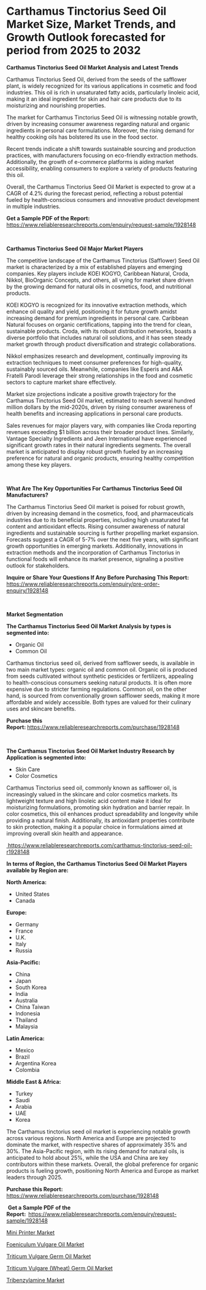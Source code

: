 <p><h1>Carthamus Tinctorius Seed Oil Market Size, Market Trends, and Growth Outlook forecasted for period from 2025 to 2032</h1></p><p><strong>Carthamus Tinctorius Seed Oil Market Analysis and Latest Trends</strong></p>
<p><p>Carthamus Tinctorius Seed Oil, derived from the seeds of the safflower plant, is widely recognized for its various applications in cosmetic and food industries. This oil is rich in unsaturated fatty acids, particularly linoleic acid, making it an ideal ingredient for skin and hair care products due to its moisturizing and nourishing properties. </p><p>The market for Carthamus Tinctorius Seed Oil is witnessing notable growth, driven by increasing consumer awareness regarding natural and organic ingredients in personal care formulations. Moreover, the rising demand for healthy cooking oils has bolstered its use in the food sector. </p><p>Recent trends indicate a shift towards sustainable sourcing and production practices, with manufacturers focusing on eco-friendly extraction methods. Additionally, the growth of e-commerce platforms is aiding market accessibility, enabling consumers to explore a variety of products featuring this oil. </p><p>Overall, the Carthamus Tinctorius Seed Oil Market is expected to grow at a CAGR of 4.2% during the forecast period, reflecting a robust potential fueled by health-conscious consumers and innovative product development in multiple industries.</p></p>
<p><strong>Get a Sample PDF of the Report:&nbsp;</strong> <a href="https://www.reliableresearchreports.com/enquiry/request-sample/1928148?utm_campaign=33&utm_medium=2&utm_source=Github&utm_content=ia&utm_term=15012025&utm_id=carthamus-tinctorius-seed-oil">https://www.reliableresearchreports.com/enquiry/request-sample/1928148</a></p>
<p>&nbsp;</p>
<p><strong>Carthamus Tinctorius Seed Oil Major Market Players</strong></p>
<p><p>The competitive landscape of the Carthamus Tinctorius (Safflower) Seed Oil market is characterized by a mix of established players and emerging companies. Key players include KOEI KOGYO, Caribbean Natural, Croda, Nikkol, BioOrganic Concepts, and others, all vying for market share driven by the growing demand for natural oils in cosmetics, food, and nutritional products.</p><p>KOEI KOGYO is recognized for its innovative extraction methods, which enhance oil quality and yield, positioning it for future growth amidst increasing demand for premium ingredients in personal care. Caribbean Natural focuses on organic certifications, tapping into the trend for clean, sustainable products. Croda, with its robust distribution networks, boasts a diverse portfolio that includes natural oil solutions, and it has seen steady market growth through product diversification and strategic collaborations.</p><p>Nikkol emphasizes research and development, continually improving its extraction techniques to meet consumer preferences for high-quality, sustainably sourced oils. Meanwhile, companies like Esperis and A&A Fratelli Parodi leverage their strong relationships in the food and cosmetic sectors to capture market share effectively.</p><p>Market size projections indicate a positive growth trajectory for the Carthamus Tinctorius Seed Oil market, estimated to reach several hundred million dollars by the mid-2020s, driven by rising consumer awareness of health benefits and increasing applications in personal care products. </p><p>Sales revenues for major players vary, with companies like Croda reporting revenues exceeding $1 billion across their broader product lines. Similarly, Vantage Specialty Ingredients and Jeen International have experienced significant growth rates in their natural ingredients segments. The overall market is anticipated to display robust growth fueled by an increasing preference for natural and organic products, ensuring healthy competition among these key players.</p></p>
<p>&nbsp;</p>
<p><strong>What Are The Key Opportunities For Carthamus Tinctorius Seed Oil Manufacturers?</strong></p>
<p><p>The Carthamus Tinctorius Seed Oil market is poised for robust growth, driven by increasing demand in the cosmetics, food, and pharmaceuticals industries due to its beneficial properties, including high unsaturated fat content and antioxidant effects. Rising consumer awareness of natural ingredients and sustainable sourcing is further propelling market expansion. Forecasts suggest a CAGR of 5-7% over the next five years, with significant growth opportunities in emerging markets. Additionally, innovations in extraction methods and the incorporation of Carthamus Tinctorius in functional foods will enhance its market presence, signaling a positive outlook for stakeholders.</p></p>
<p><strong>Inquire or Share Your Questions If Any Before Purchasing This Report:</strong> <a href="https://www.reliableresearchreports.com/enquiry/pre-order-enquiry/1928148?utm_campaign=33&utm_medium=2&utm_source=Github&utm_content=ia&utm_term=15012025&utm_id=carthamus-tinctorius-seed-oil">https://www.reliableresearchreports.com/enquiry/pre-order-enquiry/1928148</a></p>
<p>&nbsp;</p>
<p><strong>Market Segmentation</strong></p>
<p><strong>The Carthamus Tinctorius Seed Oil Market Analysis by types is segmented into:</strong></p>
<p><ul><li>Organic Oil</li><li>Common Oil</li></ul></p>
<p><p>Carthamus tinctorius seed oil, derived from safflower seeds, is available in two main market types: organic oil and common oil. Organic oil is produced from seeds cultivated without synthetic pesticides or fertilizers, appealing to health-conscious consumers seeking natural products. It is often more expensive due to stricter farming regulations. Common oil, on the other hand, is sourced from conventionally grown safflower seeds, making it more affordable and widely accessible. Both types are valued for their culinary uses and skincare benefits.</p></p>
<p><strong>Purchase this Report:&nbsp;</strong><a href="https://www.reliableresearchreports.com/purchase/1928148?utm_campaign=33&utm_medium=2&utm_source=Github&utm_content=ia&utm_term=15012025&utm_id=carthamus-tinctorius-seed-oil">https://www.reliableresearchreports.com/purchase/1928148</a></p>
<p>&nbsp;</p>
<p><strong>The Carthamus Tinctorius Seed Oil Market Industry Research by Application is segmented into:</strong></p>
<p><ul><li>Skin Care</li><li>Color Cosmetics</li></ul></p>
<p><p>Carthamus Tinctorius seed oil, commonly known as safflower oil, is increasingly valued in the skincare and color cosmetics markets. Its lightweight texture and high linoleic acid content make it ideal for moisturizing formulations, promoting skin hydration and barrier repair. In color cosmetics, this oil enhances product spreadability and longevity while providing a natural finish. Additionally, its antioxidant properties contribute to skin protection, making it a popular choice in formulations aimed at improving overall skin health and appearance.</p></p>
<p><a href="https://www.reliableresearchreports.com/carthamus-tinctorius-seed-oil-r1928148?utm_campaign=33&utm_medium=2&utm_source=Github&utm_content=ia&utm_term=15012025&utm_id=carthamus-tinctorius-seed-oil">&nbsp;https://www.reliableresearchreports.com/carthamus-tinctorius-seed-oil-r1928148</a></p>
<p><strong>In terms of Region, the Carthamus Tinctorius Seed Oil Market Players available by Region are:</strong></p>
<p>
    <p> <strong> North America: </strong>
        <ul>
            <li>United States</li>
            <li>Canada</li>
        </ul>
        </p> 
    <p> <strong> Europe: </strong>
        <ul>
            <li>Germany</li>
            <li>France</li>
            <li>U.K.</li>
            <li>Italy</li>
            <li>Russia</li>
        </ul>
        </p> 
    <p> <strong> Asia-Pacific: </strong>
        <ul>
            <li>China</li>
            <li>Japan</li>
            <li>South Korea</li>
            <li>India</li>
            <li>Australia</li>
            <li>China Taiwan</li>
            <li>Indonesia</li>
            <li>Thailand</li>
            <li>Malaysia</li>
        </ul>
        </p> 
    <p> <strong> Latin America: </strong>
        <ul>
            <li>Mexico</li>
            <li>Brazil</li>
            <li>Argentina Korea</li>
            <li>Colombia</li>
        </ul>
        </p> 
    <p> <strong> Middle East & Africa: </strong>
        <ul>
            <li>Turkey</li>
            <li>Saudi</li>
            <li>Arabia</li>
            <li>UAE</li>
            <li>Korea</li>
        </ul>
    </p>
    </p>
<p><p>The Carthamus tinctorius seed oil market is experiencing notable growth across various regions. North America and Europe are projected to dominate the market, with respective shares of approximately 35% and 30%. The Asia-Pacific region, with its rising demand for natural oils, is anticipated to hold about 25%, while the USA and China are key contributors within these markets. Overall, the global preference for organic products is fueling growth, positioning North America and Europe as market leaders through 2025.</p></p>
<p><strong>Purchase this Report: </strong><a href="https://www.reliableresearchreports.com/purchase/1928148?utm_campaign=33&utm_medium=2&utm_source=Github&utm_content=ia&utm_term=15012025&utm_id=carthamus-tinctorius-seed-oil">https://www.reliableresearchreports.com/purchase/1928148</a></p>
<p>&nbsp;<strong>Get a Sample PDF of the Report:&nbsp;&nbsp;</strong><a href="https://www.reliableresearchreports.com/enquiry/request-sample/1928148?utm_campaign=33&utm_medium=2&utm_source=Github&utm_content=ia&utm_term=15012025&utm_id=carthamus-tinctorius-seed-oil">https://www.reliableresearchreports.com/enquiry/request-sample/1928148</a></p>
<p><strong></strong></p>
<p><p><a href="https://github.com/darenph8er/Market-Research-Report-List-1/blob/main/mini-printer-market.md?utm_campaign=33&utm_medium=2&utm_source=Github&utm_content=ia&utm_term=15012025&utm_id=carthamus-tinctorius-seed-oil">Mini Printer Market</a></p><p><a href="https://github.com/yoshih12/Market-Research-Report-List-4/blob/main/foeniculum-vulgare-oil-market.md?utm_campaign=33&utm_medium=2&utm_source=Github&utm_content=ia&utm_term=15012025&utm_id=carthamus-tinctorius-seed-oil">Foeniculum Vulgare Oil Market</a></p><p><a href="https://github.com/chongseney974/Market-Research-Report-List-1/blob/main/triticum-vulgare-germ-oil-market.md?utm_campaign=33&utm_medium=2&utm_source=Github&utm_content=ia&utm_term=15012025&utm_id=carthamus-tinctorius-seed-oil">Triticum Vulgare Germ Oil Market</a></p><p><a href="https://github.com/rosalinebhakta48/Market-Research-Report-List-1/blob/main/triticum-vulgare-wheat-germ-oil-market.md?utm_campaign=33&utm_medium=2&utm_source=Github&utm_content=ia&utm_term=15012025&utm_id=carthamus-tinctorius-seed-oil">Triticum Vulgare (Wheat) Germ Oil Market</a></p><p><a href="https://github.com/nathaliehurles7142/Market-Research-Report-List-1/blob/main/tribenzylamine-market.md?utm_campaign=33&utm_medium=2&utm_source=Github&utm_content=ia&utm_term=15012025&utm_id=carthamus-tinctorius-seed-oil">Tribenzylamine Market</a></p></p>